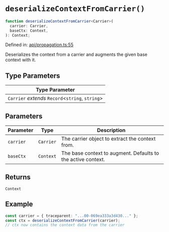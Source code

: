 # `deserializeContextFromCarrier()`

```ts
function deserializeContextFromCarrier<Carrier>(
  carrier: Carrier,
  baseCtx: Context,
): Context;
```

Defined in: [api/propagation.ts:55](https://github.com/adobe/commerce-integration-starter-kit/blob/d331e59f0d2bdbb84c234c4a5a46f01bc1fa0c09/packages/aio-lib-telemetry/source/api/propagation.ts#L55)

Deserializes the context from a carrier and augments the given base context with it.

## Type Parameters

| Type Parameter                                     |
| -------------------------------------------------- |
| `Carrier` _extends_ `Record`\<`string`, `string`\> |

## Parameters

| Parameter | Type      | Description                                                  |
| --------- | --------- | ------------------------------------------------------------ |
| `carrier` | `Carrier` | The carrier object to extract the context from.              |
| `baseCtx` | `Context` | The base context to augment. Defaults to the active context. |

## Returns

`Context`

## Example

```ts
const carrier = { traceparent: "...00-069ea333a3d430..." };
const ctx = deserializeContextFromCarrier(carrier);
// ctx now contains the context data from the carrier
```
